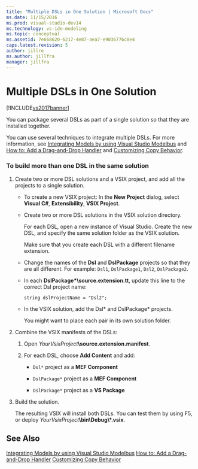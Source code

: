 ```yaml
---
title: "Multiple DSLs in One Solution | Microsoft Docs"
ms.date: 11/15/2016
ms.prod: visual-studio-dev14
ms.technology: vs-ide-modeling
ms.topic: conceptual
ms.assetid: 7e668620-6217-4e87-aea7-e9036776c8e4
caps.latest.revision: 5
author: jillre
ms.author: jillfra
manager: jillfra
---
```

# Multiple DSLs in One Solution
[!INCLUDE[vs2017banner](../includes/vs2017banner.md)]

You can package several DSLs as part of a single solution so that they are installed together.

 You can use several techniques to integrate multiple DSLs. For more information, see [Integrating Models by using Visual Studio Modelbus](../modeling/integrating-models-by-using-visual-studio-modelbus.md) and [How to: Add a Drag-and-Drop Handler](../modeling/how-to-add-a-drag-and-drop-handler.md) and [Customizing Copy Behavior](../modeling/customizing-copy-behavior.md).

### To build more than one DSL in the same solution

1. Create two or more DSL solutions and a VSIX project, and add all the projects to a single solution.

   - To create a new VSIX project: In the **New Project** dialog, select **Visual C#**, **Extensibility**, **VSIX Project**.

   - Create two or more DSL solutions in the VSIX solution directory.

        For each DSL, open a new instance of Visual Studio. Create the new DSL, and specify the same solution folder as the VSIX solution.

        Make sure that you create each DSL with a different filename extension.

   - Change the names of the **Dsl** and **DslPackage** projects so that they are all different. For example: `Dsl1`, `DslPackage1`, `Dsl2`, `DslPackage2`.

   - In each **DslPackage\*\source.extension.tt**, update this line to the correct Dsl project name:

        `string dslProjectName = "Dsl2";`

   - In the VSIX solution, add the Dsl* and DslPackage\* projects.

        You might want to place each pair in its own solution folder.

2. Combine the VSIX manifests of the DSLs:

   1. Open _YourVsixProject_**\source.extension.manifest**.

   2. For each DSL, choose **Add Content** and add:

       - `Dsl*` project as a **MEF Component**

       - `DslPackage*` project as a **MEF Component**

       - `DslPackage*` project as a **VS Package**

3. Build the solution.

   The resulting VSIX will install both DSLs. You can test them by using F5, or deploy _YourVsixProject_**\bin\Debug\\\*.vsix**.

## See Also
 [Integrating Models by using Visual Studio Modelbus](../modeling/integrating-models-by-using-visual-studio-modelbus.md)
 [How to: Add a Drag-and-Drop Handler](../modeling/how-to-add-a-drag-and-drop-handler.md)
 [Customizing Copy Behavior](../modeling/customizing-copy-behavior.md)
